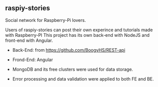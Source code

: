 ## raspiy-stories
Social network for Raspberry-Pi lovers.

Users of raspiy-stories can post their own experince and tutorials made with Raspberry-PI
This project has its own back-end with NodeJS and front-end with Angular.
- Back-End:
    from https://github.com/BoogyHS/REST-api

- Frond-End:
    Angular

- MongoDB and its free clusters were used for data storage.
- Error processing and data validation were applied to both FE and BE.
